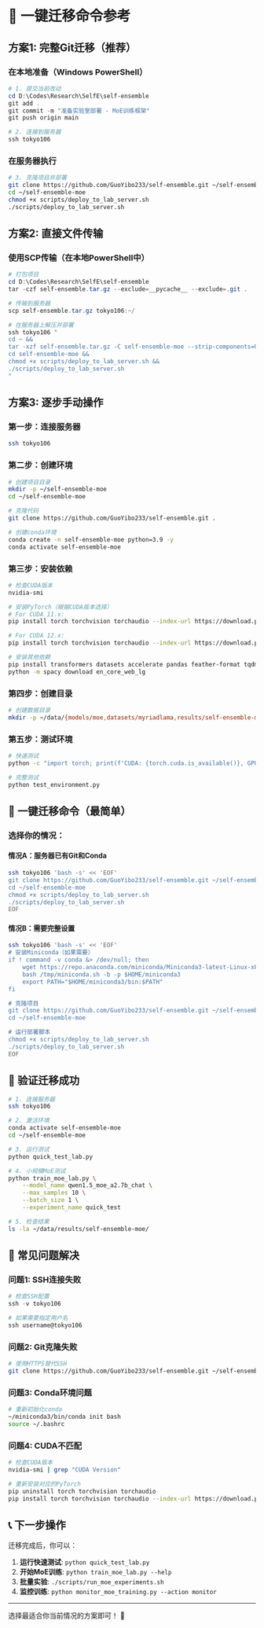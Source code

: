 # 🚀 一键迁移命令参考

## 方案1: 完整Git迁移（推荐）

### 在本地准备（Windows PowerShell）
```powershell
# 1. 提交当前改动
cd D:\Codes\Research\SelfE\self-ensemble
git add .
git commit -m "准备实验室部署 - MoE训练框架"
git push origin main

# 2. 连接到服务器
ssh tokyo106
```

### 在服务器执行
```bash
# 3. 克隆项目并部署
git clone https://github.com/GuoYibo233/self-ensemble.git ~/self-ensemble-moe
cd ~/self-ensemble-moe
chmod +x scripts/deploy_to_lab_server.sh
./scripts/deploy_to_lab_server.sh
```

## 方案2: 直接文件传输

### 使用SCP传输（在本地PowerShell中）
```powershell
# 打包项目
cd D:\Codes\Research\SelfE\self-ensemble
tar -czf self-ensemble.tar.gz --exclude=__pycache__ --exclude=.git .

# 传输到服务器
scp self-ensemble.tar.gz tokyo106:~/

# 在服务器上解压并部署
ssh tokyo106 "
cd ~ && 
tar -xzf self-ensemble.tar.gz -C self-ensemble-moe --strip-components=0 && 
cd self-ensemble-moe && 
chmod +x scripts/deploy_to_lab_server.sh && 
./scripts/deploy_to_lab_server.sh
"
```

## 方案3: 逐步手动操作

### 第一步：连接服务器
```bash
ssh tokyo106
```

### 第二步：创建环境
```bash
# 创建项目目录
mkdir -p ~/self-ensemble-moe
cd ~/self-ensemble-moe

# 克隆代码
git clone https://github.com/GuoYibo233/self-ensemble.git .

# 创建conda环境
conda create -n self-ensemble-moe python=3.9 -y
conda activate self-ensemble-moe
```

### 第三步：安装依赖
```bash
# 检查CUDA版本
nvidia-smi

# 安装PyTorch（根据CUDA版本选择）
# For CUDA 11.x:
pip install torch torchvision torchaudio --index-url https://download.pytorch.org/whl/cu118

# For CUDA 12.x:
pip install torch torchvision torchaudio --index-url https://download.pytorch.org/whl/cu121

# 安装其他依赖
pip install transformers datasets accelerate pandas feather-format tqdm psutil spacy
python -m spacy download en_core_web_lg
```

### 第四步：创建目录
```bash
# 创建数据目录
mkdir -p ~/data/{models/moe,datasets/myriadlama,results/self-ensemble-moe,logs/self-ensemble-moe}
```

### 第五步：测试环境
```bash
# 快速测试
python -c "import torch; print(f'CUDA: {torch.cuda.is_available()}, GPUs: {torch.cuda.device_count()}')"

# 完整测试
python test_environment.py
```

## 🎯 一键迁移命令（最简单）

### 选择你的情况：

#### 情况A：服务器已有Git和Conda
```bash
ssh tokyo106 'bash -s' << 'EOF'
git clone https://github.com/GuoYibo233/self-ensemble.git ~/self-ensemble-moe
cd ~/self-ensemble-moe
chmod +x scripts/deploy_to_lab_server.sh
./scripts/deploy_to_lab_server.sh
EOF
```

#### 情况B：需要完整设置
```bash
ssh tokyo106 'bash -s' << 'EOF'
# 安装Miniconda（如果需要）
if ! command -v conda &> /dev/null; then
    wget https://repo.anaconda.com/miniconda/Miniconda3-latest-Linux-x86_64.sh -O /tmp/miniconda.sh
    bash /tmp/miniconda.sh -b -p $HOME/miniconda3
    export PATH="$HOME/miniconda3/bin:$PATH"
fi

# 克隆项目
git clone https://github.com/GuoYibo233/self-ensemble.git ~/self-ensemble-moe
cd ~/self-ensemble-moe

# 运行部署脚本
chmod +x scripts/deploy_to_lab_server.sh
./scripts/deploy_to_lab_server.sh
EOF
```

## 🧪 验证迁移成功

```bash
# 1. 连接服务器
ssh tokyo106

# 2. 激活环境
conda activate self-ensemble-moe
cd ~/self-ensemble-moe

# 3. 运行测试
python quick_test_lab.py

# 4. 小规模MoE测试
python train_moe_lab.py \
    --model_name qwen1.5_moe_a2.7b_chat \
    --max_samples 10 \
    --batch_size 1 \
    --experiment_name quick_test

# 5. 检查结果
ls -la ~/data/results/self-ensemble-moe/
```

## 🐛 常见问题解决

### 问题1: SSH连接失败
```powershell
# 检查SSH配置
ssh -v tokyo106

# 如果需要指定用户名
ssh username@tokyo106
```

### 问题2: Git克隆失败
```bash
# 使用HTTPS替代SSH
git clone https://github.com/GuoYibo233/self-ensemble.git ~/self-ensemble-moe
```

### 问题3: Conda环境问题
```bash
# 重新初始化conda
~/miniconda3/bin/conda init bash
source ~/.bashrc
```

### 问题4: CUDA不匹配
```bash
# 检查CUDA版本
nvidia-smi | grep "CUDA Version"

# 重新安装对应的PyTorch
pip uninstall torch torchvision torchaudio
pip install torch torchvision torchaudio --index-url https://download.pytorch.org/whl/cu118
```

## 📞 下一步操作

迁移完成后，你可以：

1. **运行快速测试**: `python quick_test_lab.py`
2. **开始MoE训练**: `python train_moe_lab.py --help`
3. **批量实验**: `./scripts/run_moe_experiments.sh`
4. **监控训练**: `python monitor_moe_training.py --action monitor`

---

选择最适合你当前情况的方案即可！ 🚀